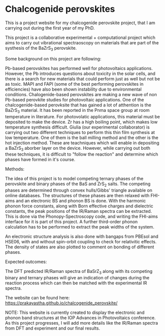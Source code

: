 # Chalcogenide perovskites

This is a project website for my chalcogenide perovskite project, that I am carrying out during the first year of my PhD. 

This project is a collaborative experimental + computational project which aims to carry out vibrational spectraoscopy on materials that are part of the systhesis of the BaZrS<sub>3</sub> perovskite. 

Some background on this project are following:

Pb-based perovskites has performed well for photovoltaics applications. However, the Pb introduces questions about toxicity in the solar cells, and there is a search for new materials that could perform just as well but not be as toxic. MAPI and FAPI (some of the best performing perovskites in efficiencies) have also been shown instability due to environmental conditions. Chalogenide-based perovskites are making a new wave of non Pb-based perovkite studies for photovoltaic applications. One of the chalcogenide-based perovksite that has gained a lot of atthention is the BaZrS<sub>3</sub> material. It has been reported in the Pnma space group at room temperature in literature. For photovolatic applications, this material must be deposited to make the device. Zr has a high boiling point, which makes low temperature synthesis difficult. Giulia (our experimental collaborator) is carrying out two different techniques to perform this thin film synthesis at low temperature. One of them is the ball milling method and the other is the hot injection method. These are teachniques which will enable in depositing a BaZrS<sub>3</sub> aborber layer on the device. However, while carrying out both these techniques, it is difficult to "follow the reaction" and determine which phases have formed in it's course. 

Methods:

The idea of this project is to model competing ternary phases of the perovskite and binary phases of the BaS and ZrS<sub>2</sub> salts. The competing phases are determined through convex hulls/Gibbs' triangle available on online databases. The structures of these phases are then relaxed with FHI-aims and an electronic BS and phonon BS is done. With the harmonic phonon force constants, along with Born effective charges and dielectric constants, the peak positions of the IR/Raman spectra can be extracted. This is done via the Phonopy-Spectroscopy code, and writing the FHI-aims interface for it is part of this project. A further third-order phonon calculation has to be performed to extract the peak widths of the system. 

An electronic structure analysis is also done with bangaps from PBEsol and HSE06, with and without spin-orbit coupling to check for relativitic effects. The density of states are also plotted to comment on bonding of different phases. 

Expected outcomes:

The DFT predicted IR/Raman spectra of BaSrZ<sub>3</sub> along with its competing binary and ternary phases will give an indication of changes during the reaction process which can then be matched with the experimental IR spectra. 


The website can be found here: https://prakayastha.github.io/chalcogenide_perovskite/

NOTE: This website is currently created to display the electronic and phonon band structures at the IOP Advances in Photovoltaics conference. As this project progresses, I will add more details like the IR/Raman spectra from DFT and experiment and our final results. 
